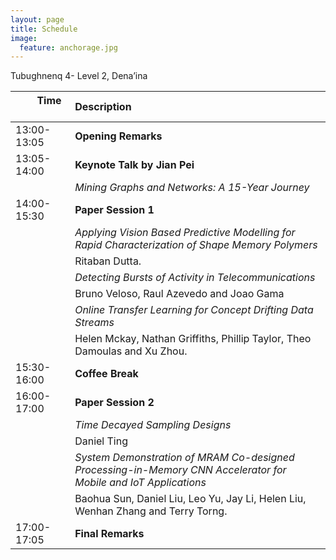 ```yaml
---
layout: page
title: Schedule
image:
  feature: anchorage.jpg
---
```


Tubughnenq 4- Level 2, Dena’ina


| &nbsp; &nbsp; &nbsp; &nbsp; Time &nbsp;&nbsp; &nbsp; &nbsp; &nbsp; &nbsp; &nbsp; | Description |
| :---  | :---  |
| 13:00-13:05 | **Opening Remarks** |
| 13:05-14:00 | **Keynote Talk by Jian Pei**  |
|               |*Mining Graphs and Networks: A 15-Year Journey*|
| 14:00-15:30  | **Paper Session 1** |
|               | *Applying Vision Based Predictive Modelling for Rapid Characterization of Shape Memory Polymers* |
|               |   Ritaban Dutta. |
|               | *Detecting Bursts of Activity in Telecommunications*|
|               |  Bruno Veloso, Raul Azevedo and Joao Gama |
|               | *Online Transfer Learning for Concept Drifting Data Streams*|
|               |   Helen Mckay, Nathan Griffiths, Phillip Taylor, Theo Damoulas and Xu Zhou. |
| 15:30-16:00 | **Coffee Break** |
| 16:00-17:00 | **Paper Session 2** |
|               | *Time Decayed Sampling Designs*|
|               |   Daniel Ting |
|               | *System Demonstration of MRAM Co-designed Processing-in-Memory CNN Accelerator for Mobile and IoT Applications*|
|               |  Baohua Sun, Daniel Liu, Leo Yu, Jay Li, Helen Liu, Wenhan Zhang and Terry Torng. ||
| 17:00-17:05 | **Final Remarks** |


